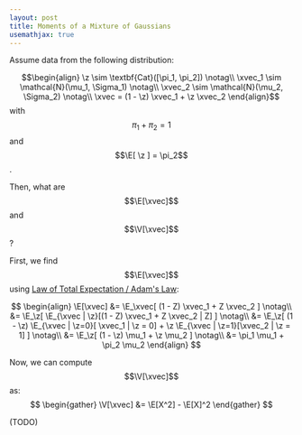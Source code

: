 ```yaml
---
layout: post
title: Moments of a Mixture of Gaussians
usemathjax: true
---
```


Assume data from the following distribution:

$$
  \newcommand{\xvec}{\textbf{X}}
  \newcommand{\z}{Z}
  \newcommand{\E}{\mathbb{E}}
  \newcommand{\V}{\mathbb{V}}
$$

$$\begin{align}
\z \sim \textbf{Cat}([\pi_1, \pi_2]) \notag\\
\xvec_1 \sim \mathcal{N}(\mu_1, \Sigma_1) \notag\\
\xvec_2 \sim \mathcal{N}(\mu_2, \Sigma_2) \notag\\
\xvec = (1 - \z) \xvec_1 + \z \xvec_2
\end{align}$$
with $$\pi_1 + \pi_2 = 1$$ and $$\E[ \z ] = \pi_2$$.

Then, what are $$\E[\xvec]$$ and $$\V[\xvec]$$?

First, we find $$\E[\xvec]$$ using [Law of Total Expectation / Adam's Law](https://en.wikipedia.org/wiki/Law_of_total_expectation):

$$
\begin{align}
\E[\xvec] &= \E_\xvec[ (1 - Z) \xvec_1 + Z \xvec_2 ] \notag\\
&= \E_\z[ \E_{\xvec | \z}[(1 - Z) \xvec_1 + Z \xvec_2 | Z] ] \notag\\
&= \E_\z[ (1 - \z) \E_{\xvec | \z=0}[ \xvec_1 | \z = 0] + \z \E_{\xvec | \z=1}[\xvec_2 | \z = 1] ] \notag\\
&= \E_\z[ (1 - \z) \mu_1 + \z \mu_2 ] \notag\\
&= \pi_1 \mu_1 + \pi_2 \mu_2
\end{align}
$$

Now, we can compute $$\V[\xvec]$$ as:
$$
\begin{gather}
\V[\xvec] &= \E[X^2] - \E[X]^2
\end{gather}
$$

(TODO)
